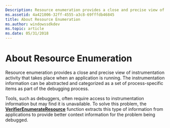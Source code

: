 ```yaml
---
Description: Resource enumeration provides a close and precise view of instrumentation activity that takes place when an application is running.
ms.assetid: 4a421006-32ff-4555-a3c8-69fffdb46845
title: About Resource Enumeration
ms.author: windowssdkdev
ms.topic: article
ms.date: 05/31/2018
---
```


# About Resource Enumeration

Resource enumeration provides a close and precise view of instrumentation activity that takes place when an application is running. The instrumentation information can be abstracted and categorized as a set of process-specific items as part of the debugging process.

Tools, such as debuggers, often require access to instrumentation information but may find it is unavailable. To solve this problem, the [**VerifierEnumerateResource**](/windows/desktop/api/Avrfsdk/nf-avrfsdk-verifierenumerateresource) function extracts this type of information from applications to provide better context information for the problem being debugged.

 

 



